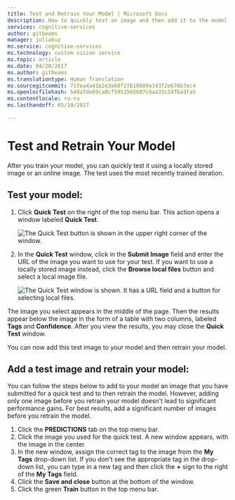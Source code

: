 ```yaml
---
title: Test and Retrain Your Model | Microsoft Docs
description: How to quickly test an image and then add it to the model and retrain the model.
services: cognitive-services
author: gitbeams
manager: juliakuz
ms.service: cognitive-services
ms.technology: custom vision service
ms.topic: article
ms.date: 04/28/2017
ms.author: gitbeams
ms.translationtype: Human Translation
ms.sourcegitcommit: 71fea4a41b2e3a60f2f610609a14372e678b7ec4
ms.openlocfilehash: 549a7de09ca8cf5951565687c9aa33c34fba3fa5
ms.contentlocale: ru-ru
ms.lasthandoff: 05/10/2017

---
```


# <a name="test-and-retrain-your-model"></a>Test and Retrain Your Model

After you train your model, you can quickly test it using a locally stored image or an online image. The test uses the most recently trained iteration.

## <a name="test-your-model"></a>Test your model:

1. Click **Quick Test** on the right of the top menu bar. This action opens a window labeled **Quick Test**.

    ![The Quick Test button is shown in the upper right corner of the window.](./media/test-your-model/quick-test-button.png)

2. In the **Quick Test** window, click in the **Submit Image** field and enter the URL of the image you want to use for your test. If you want to use a locally stored image instead, click the **Browse local files** button and select a local image file.

    ![The Quick Test window is shown. It has a URL field and a button for selecting local files.](./media/test-your-model/quick-test-results.png)

The image you select appears in the middle of the page. Then the results appear below the image in the form of a table with two columns, labeled **Tags** and **Confidence**. After you view the results, you may close the **Quick Test** window.

You can now add this test image to your model and then retrain your model.

## <a name="add-a-test-image-and-retrain-your-model"></a>Add a test image and retrain your model:

You can follow the steps below to add to your model an image that you have submitted for a quick test and to then retrain the model. However, adding only one image before you retrain your model doesn't lead to significant performance gains. For best results, add a significant number of images before you retrain the model.

1. Click the **PREDICTIONS** tab on the top menu bar.
2. Click the image you used for the quick test. A new window appears, with the image in the center.
3. In the new window, assign the correct tag to the image from the **My Tags** drop-down list. If you don't see the appropriate tag in the drop-down list, you can type in a new tag and then click the **+** sign to the right of the **My Tags** field.
4. Click the **Save and close** button at the bottom of the window.
4. Click the green **Train** button in the top menu bar.

